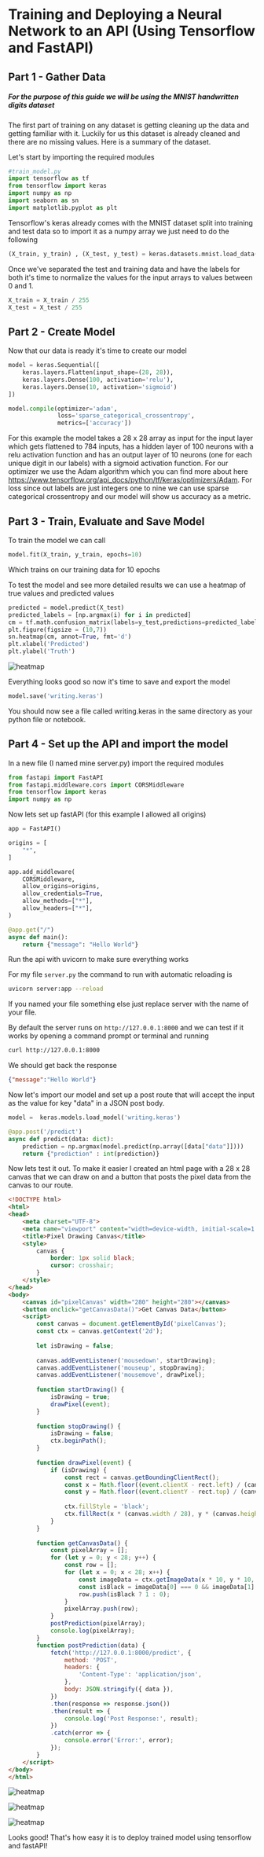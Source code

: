 # Training and Deploying a Neural Network to an API (Using Tensorflow and FastAPI)
  
## Part 1 - Gather Data
##### For the purpose of this guide we will be using the MNIST handwritten digits dataset


The first part of training on any dataset is getting cleaning up the data and getting familiar with it. Luckily for us this dataset is already cleaned and there are no missing values. Here is a summary of the dataset.


Let's start by importing the required modules
```python
#train_model.py
import tensorflow as tf
from tensorflow import keras
import numpy as np
import seaborn as sn
import matplotlib.pyplot as plt
```

Tensorflow's keras already comes with the MNIST dataset split into training and test data so to import it as a numpy array we just need to do the following
```python 
(X_train, y_train) , (X_test, y_test) = keras.datasets.mnist.load_data()
```

Once we've separated the test and training data and have the labels for both it's time to normalize the values for the input arrays to values between 0 and 1.

```python
X_train = X_train / 255
X_test = X_test / 255
```


## Part 2 - Create Model

Now that our data is ready it's time to create our model 

```python
model = keras.Sequential([
    keras.layers.Flatten(input_shape=(28, 28)),
    keras.layers.Dense(100, activation='relu'),
    keras.layers.Dense(10, activation='sigmoid')
])

model.compile(optimizer='adam',
              loss='sparse_categorical_crossentropy',
              metrics=['accuracy'])  
```

For this example the model takes a 28 x 28 array as input for the input layer which gets flattened to 784 inputs, has a hidden layer of 100 neurons with a relu activation function and has an output layer of 10 neurons (one for each unique digit in our labels) with a sigmoid activation function. For our optimizer we use the Adam algorithm which you can find more about here https://www.tensorflow.org/api_docs/python/tf/keras/optimizers/Adam. For loss since out labels are just integers one to nine we can use sparse categorical crossentropy and our model will show us accuracy as a metric.

## Part 3 - Train, Evaluate and Save Model

To train the model we can call
```python
model.fit(X_train, y_train, epochs=10)
```
Which trains on our training data for 10 epochs

To test the model and see more detailed results we can use a heatmap of true values and predicted values 

```python
predicted = model.predict(X_test)
predicted_labels = [np.argmax(i) for i in predicted]
cm = tf.math.confusion_matrix(labels=y_test,predictions=predicted_labels)
plt.figure(figsize = (10,7))
sn.heatmap(cm, annot=True, fmt='d')
plt.xlabel('Predicted')
plt.ylabel('Truth')
```


![heatmap](https://github.com/Avinash64/mnist-recognition-api/blob/master/images/heatmap.png?raw=true)

Everything looks good so now it's time to save and export the model
```python
model.save('writing.keras')
```

You should now see a file called writing.keras in the same directory as your python file or notebook.

## Part 4 - Set up the API and import the model

In a new file (I named mine server.py) import the required modules

```python
from fastapi import FastAPI
from fastapi.middleware.cors import CORSMiddleware
from tensorflow import keras
import numpy as np
```

Now lets set up fastAPI (for this example I allowed all origins)

```python
app = FastAPI()

origins = [
    "*",
]

app.add_middleware(
    CORSMiddleware,
    allow_origins=origins,
    allow_credentials=True,
    allow_methods=["*"],
    allow_headers=["*"],
)

@app.get("/")
async def main():
    return {"message": "Hello World"}
```

Run the api with uvicorn to make sure everything works

For my file `server.py` the command to run with automatic reloading is 

```bash
uvicorn server:app --reload
```

If you named your file something else just replace server with the name of your file. 

By default the server runs on `http://127.0.0.1:8000` and we can test if it works by opening a command prompt or terminal and running

```bash
curl http://127.0.0.1:8000
```

We should get back the response 

```json
{"message":"Hello World"}
```

Now let's import our model and set up a post route that will accept the input as the value for key "data" in a JSON post body.

```python
model =  keras.models.load_model('writing.keras')

@app.post('/predict')
async def predict(data: dict):
    prediction = np.argmax(model.predict(np.array([data["data"]])))
    return {"prediction" : int(prediction)}
```

Now lets test it out. To make it easier I created an html page with a 28 x 28 canvas that we can draw on and a button that posts the pixel data from the canvas to our route.

```html
<!DOCTYPE html>
<html>
<head>
    <meta charset="UTF-8">
    <meta name="viewport" content="width=device-width, initial-scale=1.0">
    <title>Pixel Drawing Canvas</title>
    <style>
        canvas {
            border: 1px solid black;
            cursor: crosshair; 
        }
    </style>
</head>
<body>
    <canvas id="pixelCanvas" width="280" height="280"></canvas>
    <button onclick="getCanvasData()">Get Canvas Data</button>
    <script>
        const canvas = document.getElementById('pixelCanvas');
        const ctx = canvas.getContext('2d');
  
        let isDrawing = false;
  
        canvas.addEventListener('mousedown', startDrawing);
        canvas.addEventListener('mouseup', stopDrawing);
        canvas.addEventListener('mousemove', drawPixel);
  
        function startDrawing() {
            isDrawing = true;
            drawPixel(event);
        }
  
        function stopDrawing() {
            isDrawing = false;
            ctx.beginPath();
        }
  
        function drawPixel(event) {
            if (isDrawing) {
                const rect = canvas.getBoundingClientRect();
                const x = Math.floor((event.clientX - rect.left) / (canvas.width / 28));
                const y = Math.floor((event.clientY - rect.top) / (canvas.height / 28));
  
                ctx.fillStyle = 'black';
                ctx.fillRect(x * (canvas.width / 28), y * (canvas.height / 28), canvas.width / 28, canvas.height / 28);
            }
        }
  
        function getCanvasData() {
            const pixelArray = [];
            for (let y = 0; y < 28; y++) {
                const row = [];
                for (let x = 0; x < 28; x++) {
                    const imageData = ctx.getImageData(x * 10, y * 10, 1, 1).data;
                    const isBlack = imageData[0] === 0 && imageData[1] === 0 && imageData[2] === 0 && imageData[3] !== 0;
                    row.push(isBlack ? 1 : 0);
                }
                pixelArray.push(row);
            }
            postPrediction(pixelArray);
            console.log(pixelArray);
        }
        function postPrediction(data) {
            fetch('http://127.0.0.1:8000/predict', {
                method: 'POST',
                headers: {
                    'Content-Type': 'application/json',
                },
                body: JSON.stringify({ data }),
            })
            .then(response => response.json())
            .then(result => {
                console.log('Post Response:', result);
            })
            .catch(error => {
                console.error('Error:', error);
            });
        }
    </script>
</body>
</html>
```


![heatmap](https://github.com/Avinash64/mnist-recognition-api/blob/master/images/example1.png?raw=true)

![heatmap](https://github.com/Avinash64/mnist-recognition-api/blob/master/images/example2.png?raw=true)

![heatmap](https://github.com/Avinash64/mnist-recognition-api/blob/master/images/example3.png?raw=true)

Looks good! That's how easy it is to deploy trained model using tensorflow and fastAPI!
